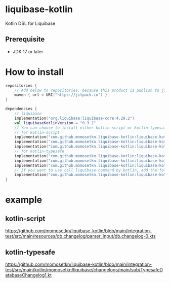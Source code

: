 # liquibase-kotlin

Kotlin DSL for Liquibase

## Prerequisite

- JDK 17 or later

# How to install

```kotlin
repositories {
    // Add below to repositories. because this product is publish to jitpack.
    maven { url = URI("https://jitpack.io") }
}

dependencies {
    // liquibase
    implementation("org.liquibase:liquibase-core:4.29.2")
    val liquibaseKotlinVersion = "0.3.2"
    // You can choose to install either kotlin-script or kotlin-typesafe.
    // for kotlin-script
    implementation("com.github.momosetkn.liquibase-kotlin:liquibase-kotlin-dsl:$liquibaseKotlinVersion")
    implementation("com.github.momosetkn.liquibase-kotlin:liquibase-kotlin-script-parser:$liquibaseKotlinVersion")
    implementation("com.github.momosetkn.liquibase-kotlin:liquibase-kotlin-script-serializer:$liquibaseKotlinVersion")
    // for kotlin-typesafe
    implementation("com.github.momosetkn.liquibase-kotlin:liquibase-kotlin-dsl:$liquibaseKotlinVersion")
    implementation("com.github.momosetkn.liquibase-kotlin:liquibase-kotlin-typesafe-parser:$liquibaseKotlinVersion")
    implementation("com.github.momosetkn.liquibase-kotlin:liquibase-kotlin-typesafe-serializer:$liquibaseKotlinVersion")
    // If you want to use call liquibase-command by kotlin, add the following code.
    implementation("com.github.momosetkn.liquibase-kotlin:liquibase-kotlin-client:$liquibaseKotlinVersion")
}
```

# example
## kotlin-script
https://github.com/momosetkn/liquibase-kotlin/blob/main/integration-test/src/main/resources/db.changelog/parser_input/db.changelog-0.kts
## kotlin-typesafe
https://github.com/momosetkn/liquibase-kotlin/blob/main/integration-test/src/main/kotlin/momosetkn/liquibase/changelogs/main/sub/TypesafeDatabaseChangelog1.kt
